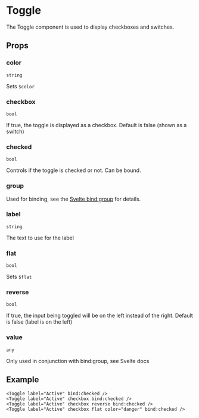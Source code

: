 # Toggle

The Toggle component is used to display checkboxes and switches.

## Props

### color
`string`

Sets `$color`

### checkbox
`bool`

If true, the toggle is displayed as a checkbox. Default is false
(shown as a switch)

### checked
`bool`

Controls if the toggle is checked or not. Can be bound.

### group
Used for binding, see the
[Svelte bind:group](https://svelte.dev/docs/element-directives#bind-group)
for details.

### label
`string`

The text to use for the label

### flat
`bool`

Sets `$flat`

### reverse
`bool`

If true, the input being toggled will be on the left instead of the
right. Default is false (label is on the left)

### value
`any`

Only used in conjunction with bind:group, see Svelte docs

## Example
```svelte
<Toggle label="Active" bind:checked />
<Toggle label="Active" checkbox bind:checked />
<Toggle label="Active" checkbox reverse bind:checked />
<Toggle label="Active" checkbox flat color="danger" bind:checked />
```
